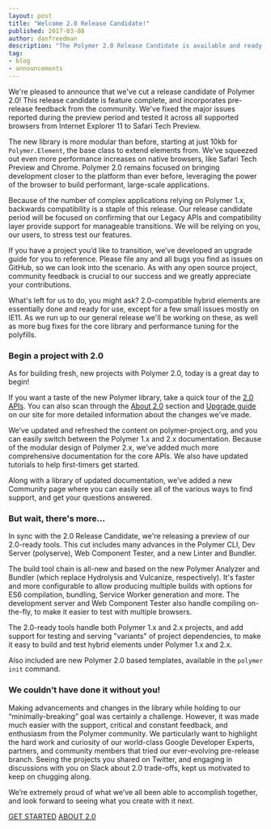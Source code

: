 ```yaml
---
layout: post
title: "Welcome 2.0 Release Candidate!"
published: 2017-03-08
author: danfreedman
description: "The Polymer 2.0 Release Candidate is available and ready for use."
tag:
- blog
- announcements
---
```


We're pleased to announce that we've cut a release candidate of Polymer 2.0! This release candidate is feature complete, and incorporates pre-release feedback from the community. We've fixed the major issues reported during the preview period and tested it across all supported browsers from Internet Explorer 11 to Safari Tech Preview.

The new library is more modular than before, starting at just 10kb for `Polymer.Element`, the base class to extend elements from. We’ve squeezed out even more performance increases on native browsers, like Safari Tech Preview and Chrome. Polymer 2.0 remains focused on bringing development closer to the platform than ever before, leveraging the power of the browser to build performant, large-scale applications.

Because of the number of complex applications relying on Polymer 1.x, backwards compatibility is a staple of this release. Our release candidate period will be focused on confirming that our Legacy APIs and compatibility layer provide support for manageable transitions. We will be relying on you, our users, to stress test our features. 

If you have a project you’d like to transition, we’ve developed an upgrade guide for you to reference. Please file any and all bugs you find as issues on GitHub, so we can look into the scenario. As with any open source project, community feedback is crucial to our success and we greatly appreciate your contributions.  

What's left for us to do, you might ask? 2.0-compatible hybrid elements are essentially done and ready for use, except for a few small issues mostly on IE11. As we run up to our general release we'll be working on these, as well as more bug fixes for the core library and performance tuning for the polyfills.

### Begin a project with 2.0

As for building fresh, new projects with Polymer 2.0, today is a great day to begin! 

If you want a taste of the new Polymer library, take a quick tour of the [2.0 APIs](https://www.polymer-project.org/2.0/docs/api/). You can also scan through the [About 2.0](https://www.polymer-project.org/2.0/docs/about_20) section and [Upgrade guide](https://www.polymer-project.org/2.0/docs/upgrade) on our site for more detailed information about the changes we’ve made. 

We’ve updated and refreshed the content on polymer-project.org, and you can easily switch between the Polymer 1.x and 2.x documentation. Because of the modular design of Polymer 2.x, we’ve added much more comprehensive documentation for the core APIs. We also have updated tutorials to help first-timers get started. 

Along with a library of updated documentation, we’ve added a new Community page where you can easily see all of the various ways to find support, and get your questions answered. 

### But wait, there's more...

In sync with the 2.0 Release Candidate, we're releasing a preview of our 2.0-ready tools. This cut includes many advances in the Polymer CLI, Dev Server (polyserve), Web Component Tester, and a new Linter and Bundler.

The build tool chain is all-new and based on the new Polymer Analyzer and Bundler (which replace Hydrolysis and Vulcanize, respectively). It's faster and more configurable to allow producing multiple builds with options for ES6 compilation, bundling, Service Worker generation and more. The development server and Web Component Tester also handle compiling on-the-fly, to make it easier to test with multiple browsers.

The 2.0-ready tools handle both Polymer 1.x and 2.x projects, and add support for testing and serving "variants" of project dependencies, to make it easy to build and test hybrid elements under Polymer 1.x and 2.x.

Also included are new Polymer 2.0 based templates, available in the `polymer init` command.

### We couldn’t have done it without you!
Making advancements and changes in the library while holding to our “minimally-breaking” goal was certainly a challenge. However, it was made much easier with the support, critical and constant feedback, and enthusiasm from the Polymer community. We particularly want to highlight the hard work and curiosity of our world-class Google Developer Experts, partners, and community members that tried our ever-evolving pre-release branch. Seeing the projects you shared on Twitter, and engaging in discussions with you on Slack about 2.0 trade-offs, kept us motivated to keep on chugging along. 

We’re extremely proud of what we’ve all been able to accomplish together, and look forward to seeing what you create with it next. 

<a href="https://www.polymer-project.org/2.0/start/" class="blue-button">GET STARTED</a>
<a href="https://www.polymer-project.org/2.0/docs/about_20" class="blue-button">ABOUT 2.0</a>
